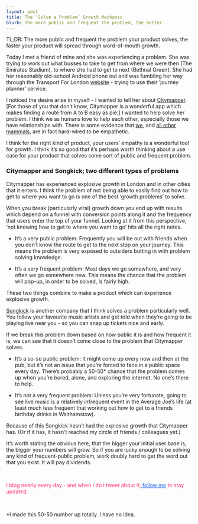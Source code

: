 ```yaml
---
layout: post
title: The ‘Solve a Problem’ Growth Mechanic
blurb: The more public and frequent the problem, the better.
---
```


TL;DR: The more public and frequent the problem your product solves, the faster your product will spread through word-of-mouth growth. 

Today I met a friend of mine and she was experiencing a problem. She was trying to work out what busses to take to get from where we were then (The Emirates Stadium), to where she had to get to next (Bethnal Green). She had her reasonably old-school Android phone out and was fumbling her way through the Transport For London <a href="http://www.tfl.gov.uk/" target="_blank">website</a> - trying to use their ‘journey planner’ service. 

I noticed the desire arise in myself - I wanted to tell her about <a href="https://citymapper.com/" target="_blank">Citymapper</a>. [For those of you that don’t know, Citymapper is a wonderful app which makes finding a route from A to B easy as pie.] I wanted to help solve her problem. I think we as humans love to help each other, especially those we have relationships with. There is some evidence that <a href="http://www.nytimes.com/2011/05/03/science/03firewalker.html?_r=0" target="_blank">we</a>, and <a href="http://www.the-scientist.com/?articles.view/articleNo/24101/title/Mice-show-evidence-of-empathy/" target="_blank">all other mammals</a>, are in fact hard-wired to be empathetic. 

I think for the right kind of product, your users’ empathy is a wonderful tool for growth. I think it’s so good that it’s perhaps worth thinking about a use case for your product that solves some sort of public and frequent problem. 

<h3>Citymapper and Songkick; two different types of problems</h3>

Citymapper has experienced explosive growth in London and in other cities that it enters. I think the problem of not being able to easily find out how to get to where you want to go is one of the best ‘growth problems’ to solve. 

When you break (particularly viral) growth down you end up with results which depend on a funnel with conversion points along it and the frequency that users enter the top of your funnel. Looking at it from this perspective, ‘not knowing how to get to where you want to go’ hits all the right notes.

* It’s a very public problem: Frequently you will be out with friends when you don’t know the route to get to the next stop on your journey. This means the problem is very exposed to outsiders butting in with problem solving knowledge. 

* It’s a very frequent problem: Most days we go somewhere, and very often we go somewhere new. This means the chance that the problem will pop-up, in order to be solved, is fairly high. 

These two things combine to make a product which can experience explosive growth.

<a href="http://www.songkick.com/" target="_blank">Songkick</a> is another company that I think solves a problem particularly well. You follow your favourite music artists and get told when they’re going to be playing live near you - so you can snap up tickets nice and early. 

If we break this problem down based on how public it is and how frequent it is, we can see that it doesn’t come close to the problem that Citymapper solves. 

* It’s a so-so public problem: It might come up every now and then at the pub, but it’s not an issue that you’re forced to face in a public space every day. There’s probably a 50-50* chance that the problem comes up when you’re bored, alone, and exploring the internet. No one’s there to help. 

* It’s not a very frequent problem: Unless you’re very fortunate, going to see live music is a relatively infrequent event in the Average Joe’s life (at least much less frequent that working out how to get to a friends birthday drinks in Walthamstow).

Because of this Songkick hasn’t had the explosive growth that Citymapper has. (Or if it has, it hasn’t reached my circle of friends / colleagues yet.)

It’s worth stating the obvious here, that the bigger your initial user base is, the bigger your numbers will grow. So if you are lucky enough to be solving any kind of frequent-public problem, work doubly hard to get the word out that you exist. It will pay dividends. 

<br>

<span style="color:#FF2A68">I blog nearly every day - and when I do I tweet about it;<a href="https://twitter.com/atJoshSummers" target="_blank" style="color: #1D62F0; border-bottom: #1D62F0;"> follow me</a> to stay updated. </span>

<br>

*I made this 50-50 number up totally. I have no idea.
